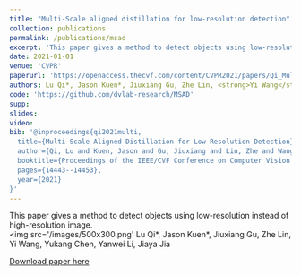 ```yaml
---
title: "Multi-Scale aligned distillation for low-resolution detection"
collection: publications
permalink: /publications/msad
excerpt: 'This paper gives a method to detect objects using low-resolution instead of high-resolution image.'
date: 2021-01-01
venue: 'CVPR'
paperurl: 'https://openaccess.thecvf.com/content/CVPR2021/papers/Qi_Multi-Scale_Aligned_Distillation_for_Low-Resolution_Detection_CVPR_2021_paper.pdf'
authors: Lu Qi*, Jason Kuen*, Jiuxiang Gu, Zhe Lin, <strong>Yi Wang</strong>, Yukang Chen, Yanwei Li, Jiaya Jia
code: 'https://github.com/dvlab-research/MSAD'
supp:
slides:
video:
bib: '@inproceedings{qi2021multi,
  title={Multi-Scale Aligned Distillation for Low-Resolution Detection},
  author={Qi, Lu and Kuen, Jason and Gu, Jiuxiang and Lin, Zhe and Wang, Yi and Chen, Yukang and Li, Yanwei and Jia, Jiaya},
  booktitle={Proceedings of the IEEE/CVF Conference on Computer Vision and Pattern Recognition},
  pages={14443--14453},
  year={2021}
}'
---
```

This paper gives a method to detect objects using low-resolution instead of high-resolution image.<br/><img src='/images/500x300.png'
Lu Qi*, Jason Kuen*, Jiuxiang Gu, Zhe Lin, Yi Wang, Yukang Chen, Yanwei Li, Jiaya Jia

[Download paper here](https://openaccess.thecvf.com/content/CVPR2021/papers/Qi_Multi-Scale_Aligned_Distillation_for_Low-Resolution_Detection_CVPR_2021_paper.pdf)